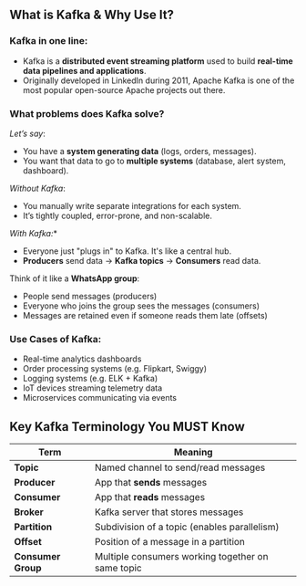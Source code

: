 ## What is Kafka & Why Use It?

###  Kafka in one line:
- Kafka is a **distributed event streaming platform** used to build **real-time data pipelines and applications**.
- Originally developed in LinkedIn during 2011, Apache Kafka is one of the most popular open-source Apache projects out there.
  
###  What problems does Kafka solve?

*Let’s say*:
* You have a **system generating data** (logs, orders, messages).
* You want that data to go to **multiple systems** (database, alert system, dashboard).

*Without Kafka*:
* You manually write separate integrations for each system.
* It’s tightly coupled, error-prone, and non-scalable.

**With Kafka*:**
* Everyone just "plugs in" to Kafka. It's like a central hub.
* **Producers** send data → **Kafka topics** → **Consumers** read data.

Think of it like a **WhatsApp group**:
* People send messages (producers)
* Everyone who joins the group sees the messages (consumers)
* Messages are retained even if someone reads them late (offsets)


### Use Cases of Kafka:

* Real-time analytics dashboards
* Order processing systems (e.g. Flipkart, Swiggy)
* Logging systems (e.g. ELK + Kafka)
* IoT devices streaming telemetry data
* Microservices communicating via events


##  Key Kafka Terminology You MUST Know

| Term               | Meaning                                           |
| ------------------ | ------------------------------------------------- |
| **Topic**          | Named channel to send/read messages               |
| **Producer**       | App that **sends** messages                       |
| **Consumer**       | App that **reads** messages                       |
| **Broker**         | Kafka server that stores messages                 |
| **Partition**      | Subdivision of a topic (enables parallelism)      |
| **Offset**         | Position of a message in a partition              |
| **Consumer Group** | Multiple consumers working together on same topic |

